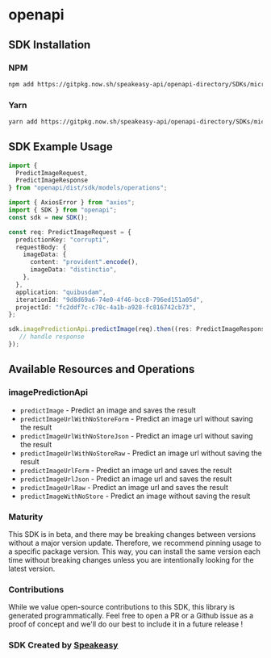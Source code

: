 # openapi

<!-- Start SDK Installation -->
## SDK Installation

### NPM

```bash
npm add https://gitpkg.now.sh/speakeasy-api/openapi-directory/SDKs/microsoft.com/cognitiveservices-Prediction/1.1/typescript
```

### Yarn

```bash
yarn add https://gitpkg.now.sh/speakeasy-api/openapi-directory/SDKs/microsoft.com/cognitiveservices-Prediction/1.1/typescript
```
<!-- End SDK Installation -->

## SDK Example Usage
<!-- Start SDK Example Usage -->
```typescript
import {
  PredictImageRequest,
  PredictImageResponse
} from "openapi/dist/sdk/models/operations";

import { AxiosError } from "axios";
import { SDK } from "openapi";
const sdk = new SDK();

const req: PredictImageRequest = {
  predictionKey: "corrupti",
  requestBody: {
    imageData: {
      content: "provident".encode(),
      imageData: "distinctio",
    },
  },
  application: "quibusdam",
  iterationId: "9d8d69a6-74e0-4f46-bcc8-796ed151a05d",
  projectId: "fc2ddf7c-c78c-4a1b-a928-fc816742cb73",
};

sdk.imagePredictionApi.predictImage(req).then((res: PredictImageResponse | AxiosError) => {
   // handle response
});
```
<!-- End SDK Example Usage -->

<!-- Start SDK Available Operations -->
## Available Resources and Operations


### imagePredictionApi

* `predictImage` - Predict an image and saves the result
* `predictImageUrlWithNoStoreForm` - Predict an image url without saving the result
* `predictImageUrlWithNoStoreJson` - Predict an image url without saving the result
* `predictImageUrlWithNoStoreRaw` - Predict an image url without saving the result
* `predictImageUrlForm` - Predict an image url and saves the result
* `predictImageUrlJson` - Predict an image url and saves the result
* `predictImageUrlRaw` - Predict an image url and saves the result
* `predictImageWithNoStore` - Predict an image without saving the result
<!-- End SDK Available Operations -->

### Maturity

This SDK is in beta, and there may be breaking changes between versions without a major version update. Therefore, we recommend pinning usage
to a specific package version. This way, you can install the same version each time without breaking changes unless you are intentionally
looking for the latest version.

### Contributions

While we value open-source contributions to this SDK, this library is generated programmatically.
Feel free to open a PR or a Github issue as a proof of concept and we'll do our best to include it in a future release !

### SDK Created by [Speakeasy](https://docs.speakeasyapi.dev/docs/using-speakeasy/client-sdks)

